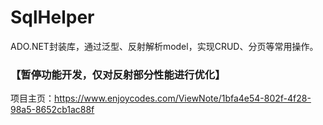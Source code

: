 # SqlHelper
ADO.NET封装库，通过泛型、反射解析model，实现CRUD、分页等常用操作。  
### 【暂停功能开发，仅对反射部分性能进行优化】  
项目主页：https://www.enjoycodes.com/ViewNote/1bfa4e54-802f-4f28-98a5-8652cb1ac88f  
